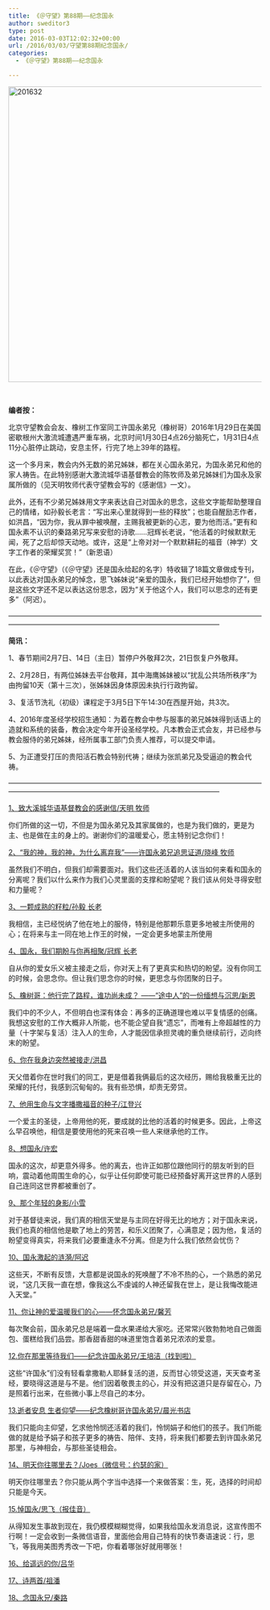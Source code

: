 ```yaml
---
title: 《＠守望》第88期——纪念国永
author: sweditor3
type: post
date: 2016-03-03T12:02:32+00:00
url: /2016/03/03/守望第88期纪念国永/
categories:
  - 《＠守望》第88期——纪念国永

---
```


<img alt="201632" class="aligncenter size-full wp-image-13586" height="587" src="http://t5.shwchurch.org/wp-content/uploads/2016/03/201632.jpg" width="576" srcset="http://t5.shwchurch.org/wp-content/uploads/2016/03/201632.jpg 576w, http://t5.shwchurch.org/wp-content/uploads/2016/03/201632-294x300.jpg 294w, http://t5.shwchurch.org/wp-content/uploads/2016/03/201632-393x400.jpg 393w, http://t5.shwchurch.org/wp-content/uploads/2016/03/201632-32x32.jpg 32w, http://t5.shwchurch.org/wp-content/uploads/2016/03/201632-64x64.jpg 64w" sizes="(max-width: 576px) 100vw, 576px" /> 

&nbsp; 

**编者按：** 

北京守望教会会友、橡树工作室同工许国永弟兄（橡树哥）2016年1月29日在美国密歇根州大激流城遭遇严重车祸，北京时间1月30日4点26分脑死亡，1月31日4点11分心脏停止跳动，安息主怀，行完了地上39年的路程。 

这一个多月来，教会内外无数的弟兄姊妹，都在关心国永弟兄，为国永弟兄和他的家人祷告。在此特别感谢大激流城华语基督教会的陈牧师及弟兄姊妹们为国永及家属所做的（见天明牧师代表守望教会写的《感谢信》一文）。 

此外，还有不少弟兄姊妹用文字来表达自己对国永的思念，这些文字能帮助整理自己的情绪，如孙毅长老言：&ldquo;写出来心里就得到一些的释放&rdquo;；也能自醒励志作者，如洪昌，&ldquo;因为你，我从罪中被唤醒，主赐我被更新的心志，要为他而活。&rdquo;更有和国永素不认识的秦路弟兄写来安慰的诗歌&hellip;&hellip;冠辉长老说，&ldquo;他活着的时候默默无闻，死了之后却惊天动地。或许，这是&ldquo;上帝对对一个默默耕耘的福音（神学）文字工作者的荣耀奖赏！&rdquo;（新恩语） 

在此，《＠守望》（《＠守望》还是国永给起的名字）特收辑了18篇文章做成专刊，以此表达对国永弟兄的悼念，思飞姊妹说&ldquo;亲爱的国永，我们已经开始想你了&rdquo;，但是这些文字还不足以表达这份思念，因为&ldquo;关于他这个人，我们可以思念的还有更多&rdquo;（阿迟）。 

&mdash;&mdash;&mdash;&mdash;&mdash;&mdash;&mdash;&mdash;&mdash;&mdash;&mdash;&mdash;&mdash;&mdash;&mdash;&mdash;&mdash;&mdash;&mdash;&mdash;&mdash;&mdash;&mdash;&mdash;&mdash;&mdash;&mdash;&mdash;&mdash;&mdash;&mdash;&mdash;&mdash;&mdash;&mdash;&mdash;&mdash;&mdash;&mdash;&mdash;&mdash;&mdash;&mdash;&mdash;&mdash;&mdash;&mdash;&mdash;&mdash;&mdash;&mdash;&mdash;&mdash;&mdash;&mdash;&mdash;&mdash;&mdash;&mdash;&mdash;&mdash;&mdash;&mdash;&mdash;&mdash;&mdash; 

**简讯：** 

1、春节期间2月7日、14日（主日）暂停户外敬拜2次，21日恢复户外敬拜。
	  
2、2月28日，有两位姊妹去平台敬拜，其中海鹰姊妹被以&ldquo;扰乱公共场所秩序&rdquo;为由拘留10天（第十三次），张姊妹因身体原因未执行行政拘留。&nbsp;
	  
3、复活节洗礼（初级）课程定于3月5日下午14:30在西屋开始，共3次。
	  
4、2016年度圣经学校招生通知：为着在教会中参与服事的弟兄姊妹得到话语上的造就和系统的装备，教会决定今年开设圣经学校。凡本教会正式会友，并已经参与教会服侍的弟兄姊妹，经所属事工部门负责人推荐，可以提交申请。
	  
5、为正遭受打压的贵阳活石教会特别代祷；继续为张凯弟兄及受逼迫的教会代祷。 

&mdash;&mdash;&mdash;&mdash;&mdash;&mdash;&mdash;&mdash;&mdash;&mdash;&mdash;&mdash;&mdash;&mdash;&mdash;&mdash;&mdash;&mdash;&mdash;&mdash;&mdash;&mdash;&mdash;&mdash;&mdash;&mdash;&mdash;&mdash;&mdash;&mdash;&mdash;&mdash;&mdash;&mdash;&mdash;&mdash;&mdash;&mdash;&mdash;&mdash;&mdash;&mdash;&mdash;&mdash;&mdash;&mdash;&mdash;&mdash;&mdash;&mdash;&mdash;&mdash;&mdash;&mdash;&mdash;&mdash;&mdash;&mdash;&mdash;&mdash;&mdash;&mdash;&mdash;&mdash;&mdash;&mdash; 

[1、致大溪城华语基督教会的感谢信/天明 牧师][1]
	  
你们所做的这一切，不但是为国永弟兄及其家属做的，也是为我们做的，更是为主、也是做在主的身上的。谢谢你们的温暖爱心，愿主特别记念你们！ 

[2、&ldquo;我的神，我的神，为什么离弃我&rdquo;&mdash;&mdash;许国永弟兄追思证道/晓峰 牧师][2]
	  
虽然我们不明白，但我们却需要面对。我们这些还活着的人该当如何来看和国永的分离呢？我们以什么来作为我们心灵里面的支撑和盼望呢？我们该从何处寻得安慰和力量呢？ 

[3、一颗成熟的籽粒/孙毅 长老][3]
	  
我相信，主已经悦纳了他在地上的服侍，特别是他那颗乐意更多地被主所使用的心；在将来与主一同在地上作王的时候，一定会更多地蒙主所使用 

[4、国永，我们期盼与你再相聚/冠辉 长老][4]
	  
自从你的爱女乐义被主接走之后，你对天上有了更真实和热切的盼望。没有你同工的时候，会思念你。但让我们思念你的时候，更思念与你团聚的日子。 

[5、橡树哥：他行完了路程，谁功尚未成？ &mdash;&mdash;&ldquo;途中人&rdquo;的一份缅想与沉思/新恩][5]&nbsp;
	  
我们中的不少人，不但明白也深有体会：再多的正确道理也难以平复情感的创痛。我想这安慰的工作大概非人所能，也不能企望自我&ldquo;遗忘&rdquo;，而唯有上帝超越性的力量（十字架与复活）注入人的生命，人才能因信承担灵魂的重负继续前行，迈向终末的盼望。 

[6、你在我身边突然被接走/洪昌][6]
	  
天父借着你在世时我们的同工，更是借着我俩最后的这次经历，赐给我极重无比的荣耀的托付，我感到沉甸甸的。我有些恐惧，却责无旁贷。 

[7、他用生命与文字播撒福音的种子/江登兴][7]
	  
一个爱主的圣徒，上帝用他的死，要成就的比他的活着的时候更多。因此，上帝这么早召唤他，相信是要使用他的死来召唤一些人来继承他的工作。 

[8、想国永/许宏][8]
	  
国永的这次，却更意外得多。他的离去，也许正如那位跟他同行的朋友听到的巨响，震动着他周围生命的心，似乎让任何即使可能已经预备好离开这世界的人感到自己连同这世界都被重创了。 

[9、那个年轻的身影/小雪][9]
	  
对于基督徒来说，我们真的相信天堂是与主同在好得无比的地方；对于国永来说，我们也真的相信他是歇了地上的劳苦，和乐义团聚了，心满意足；因为他，复活的盼望变得真实，将来我们必要重逢永不分离。但是为什么我们依然会忧伤？ 

[10、国永激起的涟漪/阿迟][10]
	  
这些天，不断有反馈，大意都是说国永的死唤醒了不冷不热的心，一个熟悉的弟兄说，&ldquo;这几天我一直在想，像我这么不虔诚的人神还留我在世上，是让我悔改能进入天堂。&rdquo;&nbsp; 

[11、你让神的爱温暖我们的心&mdash;&mdash;怀念国永弟兄/馨芳][11]
	  
每次聚会前，国永弟兄总是端着一盘水果递给大家吃。还常常兴致勃勃地自己做面包、蛋糕给我们品尝。那香甜香甜的味道里饱含着弟兄浓浓的爱意。 

[12.你在那里等待我们&mdash;&mdash;纪念许国永弟兄/王培洁（找到啦）][12]
	  
这些&ldquo;许国永&rdquo;们没有轻看拿撒勒人耶稣复活的道，反而甘心领受这道，天天查考圣经，要晓得这道是与不是。他们因着敬畏主的心，并没有把这道只是存留在心，乃是照着行出来，在些微小事上尽自己的本分。 

[13.逝者安息 生者仰望&mdash;&mdash;纪念橡树哥许国永弟兄/晨光书店][13]
	  
我们只能向主仰望，乞求他怜悯还活着的我们，怜悯娟子和他们的孩子。我们所能做的就是给予娟子和孩子更多的祷告、陪伴、支持，将来我们都要去到许国永弟兄那里，与神相会，与那些圣徒相会。 

[14、明天你往哪里去？/Joes（微信号：约瑟的家）][14]
	  
明天你往哪里去？你只能从两个字当中选择一个来做答案：生，死，选择的时间却只能是今天。 

[15.悼国永/思飞（报佳音）][15]
	  
从得知发生事故到现在，我仍模模糊糊觉得，如果我给国永发消息说，这宣传图不行啊！一定会收到一条微信语音，里面他会用自己特有的快节奏语速说：行，思飞，等我用美图秀秀改一下吧，你看着哪张好就用哪张！ 

[16、给遥远的你/吕华][16] 

[17、诗两首/祖潘][17] 

[18、念国永兄/秦路][18]

 [1]: /2016/03/03/致大溪城华语基督教会的感谢信/
 [2]: /2016/03/03/我的神我的神为什么离弃我许国永弟/
 [3]: /2016/03/03/一颗成熟的子粒纪念国永弟兄/
 [4]: /2016/03/03/国永我们期盼与你再相聚/
 [5]: /2016/03/03/橡树哥他行完了路程谁功尚未成途中/
 [6]: /2016/03/03/你在我身边突然被接走/
 [7]: /2016/03/03/他用生命与文字播撒了福音的种子/
 [8]: /2016/03/03/想国永/
 [9]: /2016/03/03/那个年轻的身影/
 [10]: /2016/03/03/国永击起的涟漪/
 [11]: /2016/03/03/你用神的爱温暖我们的心怀念国永弟兄/
 [12]: /2016/03/03/你在那里等待我们纪念许国永弟兄/
 [13]: /2016/03/03/逝者安息生者仰望纪念橡树哥许国永弟兄/
 [14]: /2016/03/03/明天你往哪里去/
 [15]: /2016/03/03/悼国永/
 [16]: /2016/03/03/给遥远的你/
 [17]: /2016/03/03/诗二首/
 [18]: /2016/03/03/念国永兄/